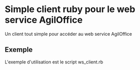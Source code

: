 # Simple client ruby pour le web service AgilOffice

Un client tout simple pour accéder au web service AgilOffice

## Exemple

L'exemple d'utilisation est le script ws_client.rb
